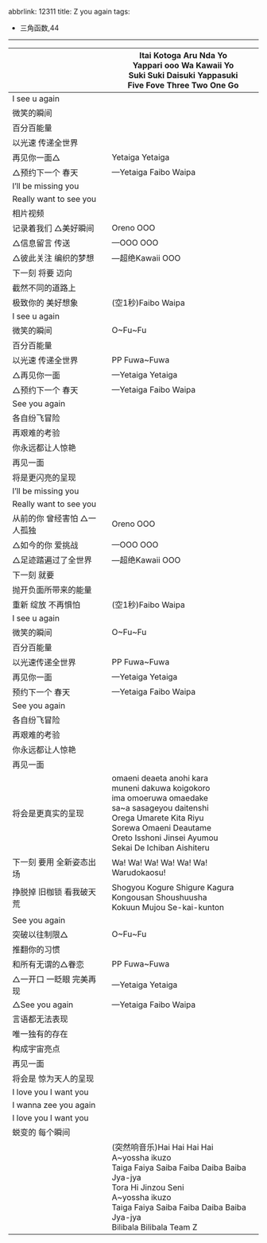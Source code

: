 abbrlink: 12311
title: Z you again
tags:
  - 三角函数,44
---
|      |Itai Kotoga Aru Nda Yo<br>Yappari ooo Wa Kawaii Yo<br>Suki Suki Daisuki Yappasuki<br>Five Fove Three Two One Go|
|--|--|
|I see u again|      |
|微笑的瞬间|      |
|百分百能量|      |
|以光速 传递全世界|      |
|再见你一面△|Yetaiga Yetaiga|
|△预约下一个 春天|—Yetaiga Faibo Waipa|
|I’ll be missing you|      |
|Really want to see you|      |
|相片视频|      |
|记录着我们 △美好瞬间|Oreno OOO|
|△信息留言 传送|—OOO OOO|
|△彼此关注 编织的梦想|—超绝Kawaii OOO|
|下一刻 将要 迈向|      |
|截然不同的道路上|      |
|极致你的 美好想象|(空1秒)Faibo Waipa|
|I see u again|      |
|微笑的瞬间|O~Fu~Fu|
|百分百能量|      |
|以光速 传递全世界|PP Fuwa~Fuwa|
|△再见你一面|—Yetaiga Yetaiga|
|△预约下一个 春天|—Yetaiga Faibo Waipa|
|See you again|      |
|各自纷飞冒险|      |
|再艰难的考验|      |
|你永远都让人惊艳|      |
|再见一面|      |
|将是更闪亮的呈现|      |
|I’ll be missing you|      |
|Really want to see you|      |
|从前的你 曾经害怕 △一人孤独|Oreno OOO|
|△如今的你 爱挑战|—OOO OOO|
|△足迹踏遍过了全世界|—超绝Kawaii OOO|
|下一刻 就要|      |
|抛开负面所带来的能量|      |
|重新 绽放 不再惧怕|(空1秒)Faibo Waipa|
|I see u again|      |
|微笑的瞬间|O~Fu~Fu|
|百分百能量|      |
|以光速传递全世界|PP Fuwa~Fuwa|
|再见你一面|—Yetaiga Yetaiga|
|预约下一个 春天|—Yetaiga Faibo Waipa|
|See you again|      |
|各自纷飞冒险|      |
|再艰难的考验|      |
|你永远都让人惊艳|      |
|再见一面|      |
|将会是更真实的呈现|omaeni deaeta anohi kara<br>muneni dakuwa koigokoro<br>ima omoeruwa omaedake<br>sa~a sasageyou daitenshi<br>Orega Umarete Kita Riyu<br>Sorewa Omaeni Deautame<br>Oreto Isshoni Jinsei Ayumou<br>Sekai De Ichiban Aishiteru|
|下一刻 要用 全新姿态出场|Wa! Wa! Wa! Wa! Wa! Wa! <br>Warudokaosu!|
|挣脱掉 旧枷锁 看我破天荒|Shogyou Kogure Shigure Kagura<br>Kongousan Shoushuusha <br>Kokuun Mujou Se-kai-kunton|
|See you again|      |
|突破以往制限△|O~Fu~Fu|
|推翻你的习惯|      |
|和所有无谓的△眷恋|PP Fuwa~Fuwa|
|△一开口 一眨眼 完美再现|—Yetaiga Yetaiga|
|△See you again|—Yetaiga Faibo Waipa|
|言语都无法表现|      |
|唯一独有的存在|      |
|构成宇宙亮点|      |
|再见一面|      |
|将会是 惊为天人的呈现|      |
|I love you I want you|      |
|I wanna zee you again|      |
|I love you I want you|      |
|蜕变的 每个瞬间|      |
|      |(突然响音乐)Hai Hai Hai Hai<br>A~yossha ikuzo<br>Taiga Faiya Saiba Faiba Daiba  Baiba Jya-jya<br>Tora Hi Jinzou Seni<br>A~yossha ikuzo<br>Taiga Faiya Saiba Faiba Daiba  Baiba Jya-jya<br>Bilibala Bilibala Team Z|